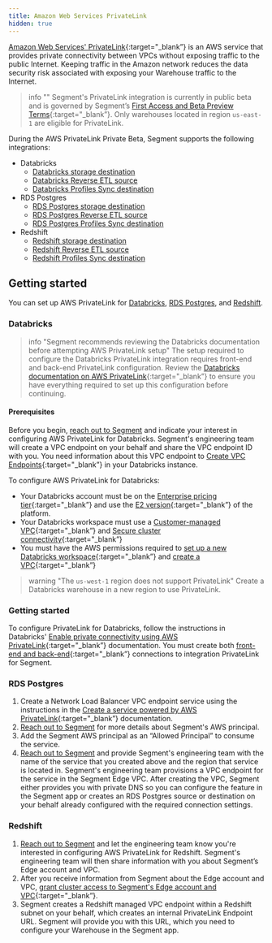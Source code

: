 ```yaml
---
title: Amazon Web Services PrivateLink
hidden: true
---
```


[Amazon Web Services' PrivateLink](https://aws.amazon.com/privatelink/){:target="_blank”} is an AWS service that provides private connectivity between VPCs without exposing traffic to the public Internet. Keeping traffic in the Amazon network reduces the data security risk associated with exposing your Warehouse traffic to the Internet.

> info ""
> Segment's PrivateLink integration is currently in public beta and is governed by Segment’s [First Access and Beta Preview Terms](https://www.twilio.com/en-us/legal/tos){:target="_blank”}. Only warehouses located in region `us-east-1` are eligible for PrivateLink. 

During the AWS PrivateLink Private Beta, Segment supports the following integrations: 
- Databricks
  - [Databricks storage destination](/docs/connections/storage/catalog/databricks/)
  - [Databricks Reverse ETL source](/docs/connections/reverse-etl/reverse-etl-source-setup-guides/databricks-setup/)
  - [Databricks Profiles Sync destination](/docs/unify/profiles-sync/profiles-sync-setup/databricks-profiles-sync/)
- RDS Postgres
  - [RDS Postgres storage destination](/docs/connections/storage/catalog/postgres/)
  - [RDS Postgres Reverse ETL source](/docs/connections/reverse-etl/reverse-etl-source-setup-guides/postgres-setup/)
  - [RDS Postgres Profiles Sync destination](/docs/unify/profiles-sync/profiles-sync-setup/#step-1-select-a-warehouse)
- Redshift
  - [Redshift storage destination](/docs/connections/storage/catalog/redshift/)
  - [Redshift Reverse ETL source](/docs/connections/reverse-etl/reverse-etl-source-setup-guides/redshift-setup/)
  - [Redshift Profiles Sync destination](/docs/unify/profiles-sync/profiles-sync-setup/#step-1-select-a-warehouse)

## Getting started

You can set up AWS PrivateLink for [Databricks](#databricks), [RDS Postgres](#rds-postgres), and [Redshift](#redshift). 

### Databricks

> info "Segment recommends reviewing the Databricks documentation before attempting AWS PrivateLink setup"
> The setup required to configure the Databricks PrivateLink integration requires front-end and back-end PrivateLink configuration. Review the [Databricks documentation on AWS PrivateLink](https://docs.databricks.com/en/security/network/classic/privatelink.html){:target="_blank”} to ensure you have everything required to set up this configuration before continuing. 

#### Prerequisites

Before you begin, [reach out to Segment]() and indicate your interest in configuring AWS PrivateLink for Databricks. Segment's engineering team will create a VPC endpoint on your behalf and share the VPC endpoint ID with you. You need information about this VPC endpoint to [Create VPC Endpoints](https://docs.databricks.com/en/security/network/classic/privatelink.html#step-3-register-privatelink-objects){:target="_blank”} in your Databricks instance.

To configure AWS PrivateLink for Databricks:
- Your Databricks account must be on the [Enterprise pricing tier](https://www.databricks.com/product/pricing/platform-addons){:target="_blank”} and use the [E2 version](https://docs.databricks.com/en/archive/aws/end-of-life-legacy-workspaces.html#e2-architecture){:target="_blank”} of the platform. 
- Your Databricks workspace must use a [Customer-managed VPC](https://docs.databricks.com/en/security/network/classic/customer-managed-vpc.html){:target="_blank”} and [Secure cluster connectivity](https://docs.databricks.com/en/security/network/classic/secure-cluster-connectivity.html){:target="_blank”}
- You must have the AWS permissions required to [set up a new Databricks workspace](https://docs.databricks.com/en/admin/workspace/create-workspace.html#before-you-begin){:target="_blank”} and [create a VPC](https://docs.aws.amazon.com/vpc/latest/privatelink/getting-started.html#create-vpc-subnets){:target="_blank”} 

> warning "The `us-west-1` region does not support PrivateLink"
> Create a Databricks warehouse in a new region to use PrivateLink.

### Getting started

To configure PrivateLink for Databricks, follow the instructions in Databricks' [Enable private connectivity using AWS PrivateLink](https://docs.databricks.com/en/security/network/classic/privatelink.html){:target="_blank”} documentation. You must create both [front-end and back-end](https://docs.databricks.com/en/security/network/classic/privatelink.html#private-connectivity-overview){:target="_blank”} connections to integration PrivateLink for Segment.

### RDS Postgres 

1. Create a Network Load Balancer VPC endpoint service using the instructions in the [Create a service powered by AWS PrivateLink](https://docs.aws.amazon.com/vpc/latest/privatelink/create-endpoint-service.html){:target="_blank”} documentation. 
2. [Reach out to Segment]() for more details about Segment's AWS principal.
3. Add the Segment AWS principal as an “Allowed Principal” to consume the service.
4. [Reach out to Segment]() and provide Segment's engineering team with the name of the service that you created above and the region that service is located in. Segment's engineering team provisions a VPC endpoint for the service in the Segment Edge VPC. After creating the VPC, Segment either provides you with private DNS so you can configure the feature in the Segment app or creates an RDS Postgres source or destination on your behalf already configured with the required connection settings.

### Redshift

1. [Reach out to Segment]() and let the engineering team know you're interested in configuring AWS PrivateLink for Redshift. Segment's engineering team will then share information with you about Segment’s Edge account and VPC.
2. After you receive information from Segment about the Edge account and VPC, [grant cluster access to Segment's Edge account and VPC](https://docs.aws.amazon.com/redshift/latest/gsg/rs-gsg-connect-to-cluster.html){:target="_blank”}.
3. Segment creates a Redshift managed VPC endpoint within a Redshift subnet on your behalf, which creates an internal PrivateLink Endpoint URL. Segment will provide you with this URL, which you need to configure your Warehouse in the Segment app. 
